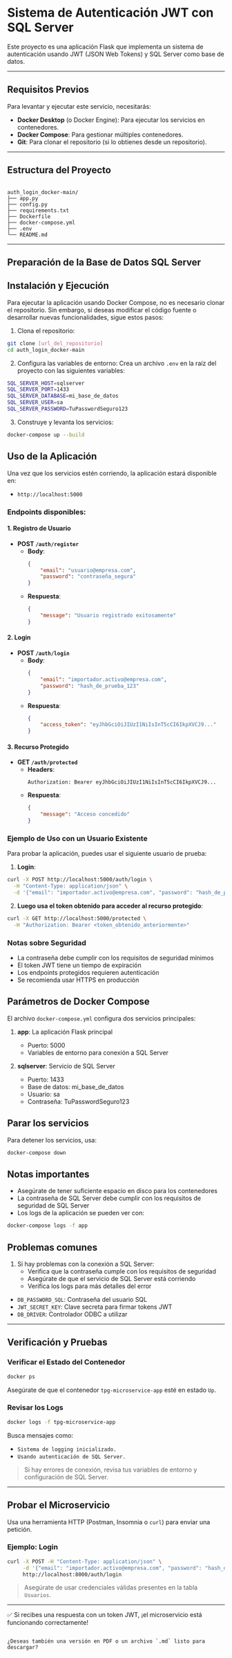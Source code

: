 # Sistema de Autenticación JWT con SQL Server

Este proyecto es una aplicación Flask que implementa un sistema de autenticación usando JWT (JSON Web Tokens) y SQL Server como base de datos.

---

## Requisitos Previos

Para levantar y ejecutar este servicio, necesitarás:

- **Docker Desktop** (o Docker Engine): Para ejecutar los servicios en contenedores.
- **Docker Compose**: Para gestionar múltiples contenedores.
- **Git**: Para clonar el repositorio (si lo obtienes desde un repositorio).

---

## Estructura del Proyecto

```

auth_login_docker-main/
├── app.py
├── config.py
├── requirements.txt
├── Dockerfile
├── docker-compose.yml
├── .env
└── README.md

````

---

## Preparación de la Base de Datos SQL Server

## Instalación y Ejecución

Para ejecutar la aplicación usando Docker Compose, no es necesario clonar el repositorio. Sin embargo, si deseas modificar el código fuente o desarrollar nuevas funcionalidades, sigue estos pasos:

1. Clona el repositorio:
```bash
git clone [url_del_repositorio]
cd auth_login_docker-main
```

2. Configura las variables de entorno:
Crea un archivo `.env` en la raíz del proyecto con las siguientes variables:
```bash
SQL_SERVER_HOST=sqlserver
SQL_SERVER_PORT=1433
SQL_SERVER_DATABASE=mi_base_de_datos
SQL_SERVER_USER=sa
SQL_SERVER_PASSWORD=TuPasswordSeguro123
```

3. Construye y levanta los servicios:
```bash
docker-compose up --build
```

## Uso de la Aplicación

Una vez que los servicios estén corriendo, la aplicación estará disponible en:
- `http://localhost:5000`

### Endpoints disponibles:

#### 1. Registro de Usuario
- **POST `/auth/register`**
  - **Body**:
    ```json
    {
        "email": "usuario@empresa.com",
        "password": "contraseña_segura"
    }
    ```
  - **Respuesta**:
    ```json
    {
        "message": "Usuario registrado exitosamente"
    }
    ```

#### 2. Login
- **POST `/auth/login`**
  - **Body**:
    ```json
    {
        "email": "importador.activo@empresa.com",
        "password": "hash_de_prueba_123"
    }
    ```
  - **Respuesta**:
    ```json
    {
        "access_token": "eyJhbGciOiJIUzI1NiIsInT5cCI6IkpXVCJ9..."
    }
    ```

#### 3. Recurso Protegido
- **GET `/auth/protected`**
  - **Headers**:
    ```
    Authorization: Bearer eyJhbGciOiJIUzI1NiIsInT5cCI6IkpXVCJ9...
    ```
  - **Respuesta**:
    ```json
    {
        "message": "Acceso concedido"
    }
    ```

### Ejemplo de Uso con un Usuario Existente

Para probar la aplicación, puedes usar el siguiente usuario de prueba:

1. **Login**:
```bash
curl -X POST http://localhost:5000/auth/login \
  -H "Content-Type: application/json" \
  -d '{"email": "importador.activo@empresa.com", "password": "hash_de_prueba_123"}'
```

2. **Luego usa el token obtenido para acceder al recurso protegido**:
```bash
curl -X GET http://localhost:5000/protected \
  -H "Authorization: Bearer <token_obtenido_anteriormente>"
```

### Notas sobre Seguridad
- La contraseña debe cumplir con los requisitos de seguridad mínimos
- El token JWT tiene un tiempo de expiración
- Los endpoints protegidos requieren autenticación
- Se recomienda usar HTTPS en producción

## Parámetros de Docker Compose

El archivo `docker-compose.yml` configura dos servicios principales:

1. **app**: La aplicación Flask principal
   - Puerto: 5000
   - Variables de entorno para conexión a SQL Server

2. **sqlserver**: Servicio de SQL Server
   - Puerto: 1433
   - Base de datos: mi_base_de_datos
   - Usuario: sa
   - Contraseña: TuPasswordSeguro123

## Parar los servicios

Para detener los servicios, usa:
```bash
docker-compose down
```

## Notas importantes

- Asegúrate de tener suficiente espacio en disco para los contenedores
- La contraseña de SQL Server debe cumplir con los requisitos de seguridad de SQL Server
- Los logs de la aplicación se pueden ver con:
```bash
docker-compose logs -f app
```

## Problemas comunes

1. Si hay problemas con la conexión a SQL Server:
   - Verifica que la contraseña cumple con los requisitos de seguridad
   - Asegúrate de que el servicio de SQL Server está corriendo
   - Verifica los logs para más detalles del error
* `DB_PASSWORD_SQL`: Contraseña del usuario SQL
* `JWT_SECRET_KEY`: Clave secreta para firmar tokens JWT
* `DB_DRIVER`: Controlador ODBC a utilizar

---

## Verificación y Pruebas

### Verificar el Estado del Contenedor

```bash
docker ps
```

Asegúrate de que el contenedor `tpg-microservice-app` esté en estado `Up`.

### Revisar los Logs

```bash
docker logs -f tpg-microservice-app
```

Busca mensajes como:

* `Sistema de logging inicializado.`
* `Usando autenticación de SQL Server.`

> Si hay errores de conexión, revisa tus variables de entorno y configuración de SQL Server.

---

## Probar el Microservicio

Usa una herramienta HTTP (Postman, Insomnia o `curl`) para enviar una petición.

### Ejemplo: Login

```bash
curl -X POST -H "Content-Type: application/json" \
     -d '{"email": "importador.activo@empresa.com", "password": "hash_de_prueba_123"}' \
     http://localhost:8000/auth/login
```

> Asegúrate de usar credenciales válidas presentes en la tabla `Usuarios`.

---

✅ Si recibes una respuesta con un token JWT, ¡el microservicio está funcionando correctamente!

```

¿Deseas también una versión en PDF o un archivo `.md` listo para descargar?
```
